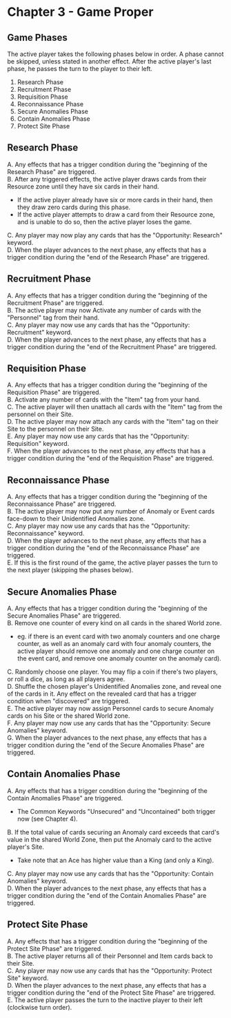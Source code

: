 Chapter 3 - Game Proper
===

Game Phases
---
The active player takes the following phases below in order. A phase cannot be skipped, unless stated in another effect. After the active player's last phase, he passes the turn to the player to their left.  
1. Research Phase  
2. Recruitment Phase  
3. Requisition Phase  
4. Reconnaissance Phase   
5. Secure Anomalies Phase  
6. Contain Anomalies Phase  
7. Protect Site Phase  

Research Phase
---
A. Any effects that has a trigger condition during the "beginning of the Research Phase" are triggered.  
B. After any triggered effects, the active player draws cards from their Resource zone until they have six cards in their hand.  
- If the active player already have six or more cards in their hand, then they draw zero cards during this phase.  
- If the active player attempts to draw a card from their Resource zone, and is unable to do so, then the active player loses the game.  

C. Any player may now play any cards that has the "Opportunity: Research" keyword.  
D. When the player advances to the next phase, any effects that has a trigger condition during the "end of the Research Phase" are triggered.  

Recruitment Phase
---
A. Any effects that has a trigger condition during the "beginning of the Recruitment Phase" are triggered.  
B. The active player may now Activate any number of cards with the "Personnel" tag from their hand.  
C. Any player may now use any cards that has the "Opportunity: Recruitment" keyword.   
D. When the player advances to the next phase, any effects that has a trigger condition during the "end of the Recruitment Phase" are triggered.   

Requisition Phase
---
A. Any effects that has a trigger condition during the "beginning of the Requisition Phase" are triggered.   
B. Activate any number of cards with the "Item" tag from your hand.   
C. The active player will then unattach all cards with the "Item" tag from the personnel on their Site.   
D. The active player may now attach any cards with the "Item" tag on their Site to the personnel on their Site.  
E. Any player may now use any cards that has the "Opportunity: Requisition" keyword.    
F. When the player advances to the next phase, any effects that has a trigger condition during the "end of the Requisition Phase" are triggered.    

Reconnaissance Phase
---
A. Any effects that has a trigger condition during the "beginning of the Reconnaissance Phase" are triggered.  
B. The active player may now put any number of Anomaly or Event cards face-down to their Unidentified Anomalies zone.    
C. Any player may now use any cards that has the "Opportunity: Reconnaissance" keyword.   
D. When the player advances to the next phase, any effects that has a trigger condition during the "end of the Reconnaissance Phase" are triggered.  
E. If this is the first round of the game, the active player passes the turn to the next player (skipping the phases below).

Secure Anomalies Phase
---
A. Any effects that has a trigger condition during the "beginning of the Secure Anomalies Phase" are triggered.  
B. Remove one counter of every kind on all cards in the shared World zone. 
- eg. if there is an event card with two anomaly counters and one charge counter, as well as an anomaly card with four anomaly counters, the active player should remove one anomaly and one charge counter on the event card, and remove one anomaly counter on the anomaly card).  

C. Randomly choose one player. You may flip a coin if there's two players, or roll a dice, as long as all players agree.  
D. Shuffle the chosen player's Unidentified Anomalies zone, and reveal one of the cards in it. Any effect on the revealed card that has a trigger condition when "discovered" are triggered.  
E. The active player may now assign Personnel cards to secure Anomaly cards on his Site or the shared World zone.   
F. Any player may now use any cards that has the "Opportunity: Secure Anomalies" keyword.   
G. When the player advances to the next phase, any effects that has a trigger condition during the "end of the Secure Anomalies Phase" are triggered.   

Contain Anomalies Phase
---
A. Any effects that has a trigger condition during the "beginning of the Contain Anomalies Phase" are triggered.  
- The Common Keywords "Unsecured" and "Uncontained" both trigger now (see Chapter 4).

B. If the total value of cards securing an Anomaly card exceeds that card's value in the shared World Zone, then put the Anomaly card to the active player's Site.  
- Take note that an Ace has higher value than a King (and only a King).

C. Any player may now use any cards that has the "Opportunity: Contain Anomalies" keyword.   
D. When the player advances to the next phase, any effects that has a trigger condition during the "end of the Contain Anomalies Phase" are triggered.  

Protect Site Phase
---
A. Any effects that has a trigger condition during the "beginning of the Protect Site Phase" are triggered.  
B. The active player returns all of their Personnel and Item cards back to their Site.     
C. Any player may now use any cards that has the "Opportunity: Protect Site" keyword.   
D. When the player advances to the next phase, any effects that has a trigger condition during the "end of the Protect Site Phase" are triggered.   
E. The active player passes the turn to the inactive player to their left (clockwise turn order).